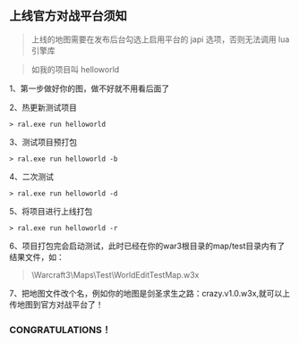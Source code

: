 ## 上线官方对战平台须知

> 上线的地图需要在发布后台勾选上启用平台的 japi 选项，否则无法调用 lua 引擎库

> 如我的项目叫 helloworld

1、第一步做好你的图，做不好就不用看后面了

2、热更新测试项目

```
> ral.exe run helloworld
```

3、测试项目预打包

```
> ral.exe run helloworld -b
```

4、二次测试

```
> ral.exe run helloworld -d
```

5、将项目进行上线打包

```
> ral.exe run helloworld -r
```

6、项目打包完会启动测试，此时已经在你的war3根目录的map/test目录内有了结果文件，如：

> \Warcraft3\Maps\Test\WorldEditTestMap.w3x

7、把地图文件改个名，例如你的地图是剑圣求生之路：crazy.v1.0.w3x,就可以上传地图到官方对战平台了！

### CONGRATULATIONS！
